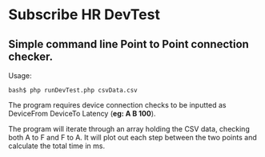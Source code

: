 # Subscribe HR DevTest

## Simple command line Point to Point connection checker.

Usage:
```
bash$ php runDevTest.php csvData.csv
```

The program requires device connection checks to be inputted as DeviceFrom DeviceTo Latency (**eg: A B 100**).

The program will iterate through an array holding the CSV data, checking both A to F and F to A. It will plot out each step between the two points and calculate the total time in ms.
